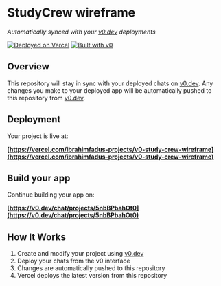 # StudyCrew wireframe

*Automatically synced with your [v0.dev](https://v0.dev) deployments*

[![Deployed on Vercel](https://img.shields.io/badge/Deployed%20on-Vercel-black?style=for-the-badge&logo=vercel)](https://vercel.com/ibrahimfadus-projects/v0-study-crew-wireframe)
[![Built with v0](https://img.shields.io/badge/Built%20with-v0.dev-black?style=for-the-badge)](https://v0.dev/chat/projects/5nbBPbahOt0)

## Overview

This repository will stay in sync with your deployed chats on [v0.dev](https://v0.dev).
Any changes you make to your deployed app will be automatically pushed to this repository from [v0.dev](https://v0.dev).

## Deployment

Your project is live at:

**[https://vercel.com/ibrahimfadus-projects/v0-study-crew-wireframe](https://vercel.com/ibrahimfadus-projects/v0-study-crew-wireframe)**

## Build your app

Continue building your app on:

**[https://v0.dev/chat/projects/5nbBPbahOt0](https://v0.dev/chat/projects/5nbBPbahOt0)**

## How It Works

1. Create and modify your project using [v0.dev](https://v0.dev)
2. Deploy your chats from the v0 interface
3. Changes are automatically pushed to this repository
4. Vercel deploys the latest version from this repository